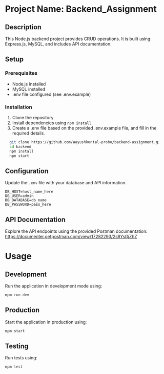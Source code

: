 # Project Name: Backend_Assignment

## Description
This Node.js backend project provides CRUD operations. It is built using Express.js, MySQL, and includes API documentation.

## Setup

### Prerequisites
- Node.js installed
- MySQL installed
- .env file configured (see .env.example)

### Installation
1. Clone the repository
2. Install dependencies using `npm install`.
3. Create a .env file based on the provided .env.example file, and fill in the required details.

```bash
  git clone https://github.com/aayushkuntal-probo/backend-assignment.git
  cd backend
  npm install
  npm start
```

## Configuration
Update the `.env` file with your database and API information.

```env
DB_HOST=host_name_here
DB_USER=admin
DB_DATABASE=db_name
DB_PASSWORD=pass_here
```

## API Documentation
Explore the API endpoints using the provided Postman documentation: https://documenter.getpostman.com/view/17282293/2s9YsGjZhZ




# Usage
## Development
Run the application in development mode using:
```bash
npm run dev
```

## Production
Start the application in production using:
```bash
npm start
```

## Testing
Run tests using: 

```bash
npm test
```

